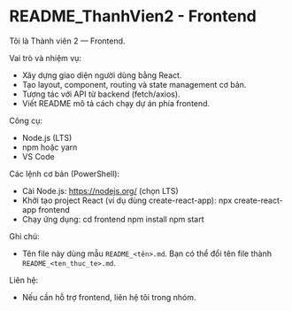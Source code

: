 # README_ThanhVien2 - Frontend

Tôi là Thành viên 2 — Frontend.

Vai trò và nhiệm vụ:
- Xây dựng giao diện người dùng bằng React.
- Tạo layout, component, routing và state management cơ bản.
- Tương tác với API từ backend (fetch/axios).
- Viết README mô tả cách chạy dự án phía frontend.

Công cụ:
- Node.js (LTS)
- npm hoặc yarn
- VS Code

Các lệnh cơ bản (PowerShell):
- Cài Node.js: https://nodejs.org/ (chọn LTS)
- Khởi tạo project React (ví dụ dùng create-react-app):
  npx create-react-app frontend
- Chạy ứng dụng:
  cd frontend
  npm install
  npm start

Ghi chú:
- Tên file này dùng mẫu `README_<tên>.md`. Bạn có thể đổi tên file thành `README_<ten_thuc_te>.md`.

Liên hệ:
- Nếu cần hỗ trợ frontend, liên hệ tôi trong nhóm.

